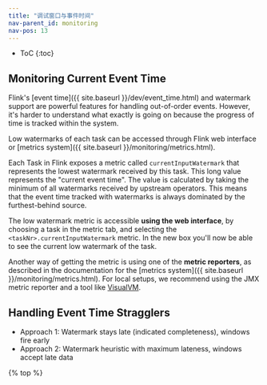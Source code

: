 ```yaml
---
title: "调试窗口与事件时间"
nav-parent_id: monitoring
nav-pos: 13
---
```

<!--
Licensed to the Apache Software Foundation (ASF) under one
or more contributor license agreements.  See the NOTICE file
distributed with this work for additional information
regarding copyright ownership.  The ASF licenses this file
to you under the Apache License, Version 2.0 (the
"License"); you may not use this file except in compliance
with the License.  You may obtain a copy of the License at

  http://www.apache.org/licenses/LICENSE-2.0

Unless required by applicable law or agreed to in writing,
software distributed under the License is distributed on an
"AS IS" BASIS, WITHOUT WARRANTIES OR CONDITIONS OF ANY
KIND, either express or implied.  See the License for the
specific language governing permissions and limitations
under the License.
-->

* ToC
{:toc}

## Monitoring Current Event Time

Flink's [event time]({{ site.baseurl }}/dev/event_time.html) and watermark support are powerful features for handling
out-of-order events. However, it's harder to understand what exactly is going on because the progress of time
is tracked within the system.

Low watermarks of each task can be accessed through Flink web interface or [metrics system]({{ site.baseurl }}/monitoring/metrics.html).

Each Task in Flink exposes a metric called `currentInputWatermark` that represents the lowest watermark received
by this task. This long value represents the "current event time".
The value is calculated by taking the minimum of all watermarks received by upstream operators. This means that 
the event time tracked with watermarks is always dominated by the furthest-behind source.

The low watermark metric is accessible **using the web interface**, by choosing a task in the metric tab,
and selecting the `<taskNr>.currentInputWatermark` metric. In the new box you'll now be able to see 
the current low watermark of the task.

Another way of getting the metric is using one of the **metric reporters**, as described in the documentation
for the [metrics system]({{ site.baseurl }}/monitoring/metrics.html).
For local setups, we recommend using the JMX metric reporter and a tool like [VisualVM](https://visualvm.github.io/).




## Handling Event Time Stragglers

  - Approach 1: Watermark stays late (indicated completeness), windows fire early
  - Approach 2: Watermark heuristic with maximum lateness, windows accept late data

{% top %}
